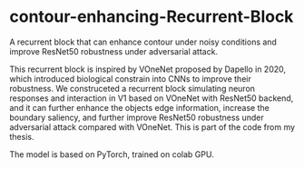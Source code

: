 # contour-enhancing-Recurrent-Block
A recurrent block that can enhance contour under noisy conditions and improve ResNet50 robustness under adversarial attack.

This recurrent block is inspired by VOneNet proposed by Dapello in 2020, which introduced biological constrain into CNNs to improve their robustness. We construceted a recurrent block simulating neuron responses and interaction in V1 based on VOneNet with ResNet50 backend,  and it can further enhance the objects edge information, increase the boundary saliency, and further improve ResNet50 robustness under adversarial attack compared with VOneNet.
This is part of the code from my thesis.

The model is based on PyTorch, trained on colab GPU.
